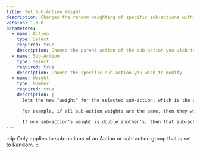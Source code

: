 ```yaml
---
title: Set Sub-Action Weight
description: Changes the random weighting of specific sub-actions within an action
version: 1.0.0
parameters:
  - name: Action
    type: Select
    required: true
    description: Choose the parent action of the sub-action you wish to modify
  - name: Sub-Action
    type: Select
    required: true
    description: Choose the specific sub-action you wish to modify
  - name: Weight
    type: Number
    required: true
    description: |
      Sets the new "weight" for the selected sub-action, which is the probability, relative to the other sub-actions' weights, that the sub-action will be chosen.

      For example, if all sub-action weights are the same, then they will all be equally likely to execute.

      If one sub-action's weight is double another's, then that sub-action will be chosen twice as often.
---
```


::tip
Only applies to sub-actions of an Action or sub-action group that is set to Random.
::
